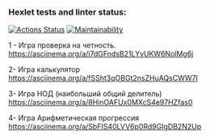### Hexlet tests and linter status:
[![Actions Status](https://github.com/ArtyomVolkov1/frontend-project-44/workflows/hexlet-check/badge.svg)](https://github.com/ArtyomVolkov1/frontend-project-44/actions)
[![Maintainability](https://api.codeclimate.com/v1/badges/41cff24387467efca866/maintainability)](https://codeclimate.com/github/ArtyomVolkov1/frontend-project-44/maintainability)

1 - Игра проверка на четность.
  https://asciinema.org/a/i7dGFndsB21LYvUKW6NolMg6j

2- Игра калькулятор
  https://asciinema.org/a/fSSht3qOBGt2nsZHuAQsCWW7I

3- Игра НОД (наибольший общий делитель)
   https://asciinema.org/a/8HinOAFUx0MXcS4e97HZfas0

4- Игра Арифметическая прогрессия
   https://asciinema.org/a/SbFIS40LVV6p0Rd9GIgDB2N2Up
